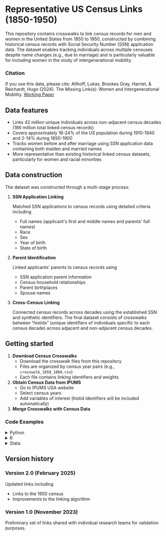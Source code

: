 # Representative US Census Links (1850-1950)
This repository contains crosswalks to link census records for men and women in the United States from 1850 to 1950, constructed by combining historical census records with Social Security Number (SSN) application data. The dataset enables tracking individuals across multiple censuses despite name changes (e.g., due to marriage) and is particularly valuable for including women in the study of intergenerational mobility.

### Citation
If you use this data, please cite:
Althoff, Lukas, Brookes Gray, Harriet, & Reichardt, Hugo (2024). The Missing Link(s): 
Women and Intergenerational Mobility. [Working Paper](https://lukasalthoff.github.io/pdf/igm_mothers.pdf)

## Data features
- Links 42 million unique individuals across non-adjacent census decades (186 million total linked census records)
- Covers approximately 16-24% of the US population during 1910-1940 and 2-14% during 1850-1900
- Tracks women before and after marriage using SSN application data containing both maiden and married names
- More representative than existing historical linked census datasets, particularly for women and racial minorities

## Data construction
The dataset was constructed through a multi-stage process:
1. **SSN Application Linking**

   Matched SSN applications to census records using detailed criteria including
   - Full names (applicant's first and middle names and parents' full names)
   - Race
   - Sex
   - Year of birth
   - State of birth
2. **Parent Identification**

   Linked applicants' parents to census records using
   - SSN application parent information
   - Census household relationships
   - Parent birthplaces
   - Spouse names
3. **Cross-Census Linking**

   Connected census records across decades using the established SSN and synthetic identifiers. The final dataset consists of crosswalks between “histids” (unique identifiers of individuals specific to each census decade) across adjacent and non-adjacent census decades.

## Getting started
1. **Download Census Crosswalks**
   - Download the crosswalk files from this repository 
   - Files are organized by census year pairs (e.g., `crosswalk_1850_1860.csv`)
   - Each file contains linking identifiers and weights
2. **Obtain Census Data from IPUMS**
   - Go to IPUMS USA website
   - Select census years
   - Add variables of interest (histid identifiers will be included automatically)
3. **Merge Crosswalks with Census Data**

### Code Examples
<details>
<summary>Python</summary>

```python
census1900 = pd.read_csv('census1900.csv')
census1930 = pd.read_csv('census1930.csv')
crosswalk = pd.read_csv('1900_1930.csv')

# Add year suffix to 1900 census variables
census1900.columns = [f"{col}_1900" if col != 'histid' else col for col in census1900.columns]

# Rename histid to match crosswalk
census1900 = census1900.rename(columns={'histid': 'histid1900'})

# Merge 1900 census with crosswalk
merged_data = crosswalk.merge(
    census1900,
    on='histid1900',
    how='left'
)

# Add year suffix to 1930 census variables
census1930.columns = [f"{col}_1930" if col != 'histid' else col for col in census1930.columns]

# Rename histid to match crosswalk
census1930 = census1930.rename(columns={'histid': 'histid1930'})

# Complete the merge with 1930 census
final_data = merged_data.merge(
    census1930,
    on='histid1930',
    how='left'
)

# Example: Study occupational transitions
occupational_mobility = final_data.groupby(['occupation_1900', 'occupation_1930']).size()
```
</details>

<details>
<summary>R</summary>

```r
# Load required libraries
library(dplyr)
library(tidyr)

# Read the data
census1900 <- read.csv('census1900.csv')
census1930 <- read.csv('census1930.csv')
crosswalk <- read.csv('1900_1930.csv')

# Add year suffix to 1900 census variables
names(census1900) <- ifelse(names(census1900) != "histid",
                           paste0(names(census1900), "_1900"),
                           names(census1900))

# Rename histid to match crosswalk
names(census1900)[names(census1900) == "histid"] <- "histid1900"

# Merge 1900 census with crosswalk
merged_data <- left_join(crosswalk, census1900, by = "histid1900")

# Add year suffix to 1930 census variables
names(census1930) <- ifelse(names(census1930) != "histid",
                           paste0(names(census1930), "_1930"),
                           names(census1930))

# Rename histid to match crosswalk
names(census1930)[names(census1930) == "histid"] <- "histid1930"

# Complete the merge with 1930 census
final_data <- left_join(merged_data, census1930, by = "histid1930")

# Example: Study occupational transitions
occupational_mobility <- final_data %>%
  group_by(occupation_1900, occupation_1930) %>%
  summarise(count = n())
```
</details>

<details>
<summary>Stata</summary>

```stata
* Read the data
use "census1900.csv", clear

* Rename all variables except histid to add _1900 suffix
foreach var of varlist * {
    if "`var'" != "histid" {
        rename `var' `var'_1900
    }
}

* Rename histid to match crosswalk
rename histid histid1900

* Save temporary file
tempfile census1900_temp
save `census1900_temp'

* Read and prepare crosswalk
use "1900_1930.csv", clear

* Merge with 1900 census
merge 1:1 histid1900 using `census1900_temp', keep(master match) nogen

* Save temporary merged file
tempfile merged_temp
save `merged_temp'

* Read and prepare 1930 census
use "census1930.csv", clear

* Rename all variables except histid to add _1930 suffix
foreach var of varlist * {
    if "`var'" != "histid" {
        rename `var' `var'_1930
    }
}

* Rename histid to match crosswalk
rename histid histid1930

* Merge with previous data
merge 1:1 histid1930 using `merged_temp', keep(master match) nogen

* Example: Study occupational transitions
tab occupation_1900 occupation_1930
```
</details>


## Version history
### Version 2.0 (February 2025)
Updated links including
- Links to the 1950 census
- Improvements to the linking algorithm

### Version 1.0 (November 2023)
Preliminary set of links shared with individual research teams for validation purposes.
